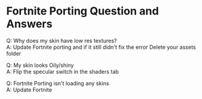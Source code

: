 # Fortnite Porting Question and Answers 


Q: Why does my skin have low res textures?    
A: Update Fortnite porting and if it still
didn't fix the error Delete your assets folder

Q: My skin looks Oily/shiny   
A: Flip the specular switch in the shaders tab
  
Q: Fortnite Porting isn't loading any skins   
A: Update Fortnite
